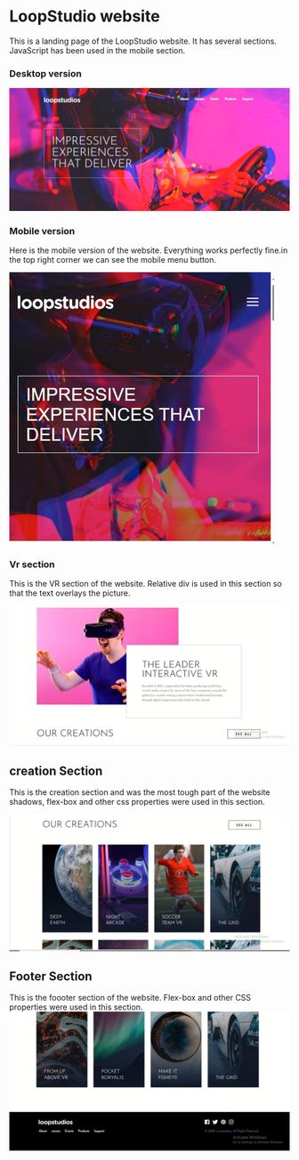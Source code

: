 
# LoopStudio website
This is a landing page of the LoopStudio website. It has several sections. JavaScript has been used in the mobile section.

### Desktop version
<img src="../all-project-assets/loopstudios/images/loopstuido_desktop.JPG">

### Mobile version
Here is the mobile version of the website. Everything works perfectly fine.in the top right corner we can see the mobile menu button. 

<img src="../all-project-assets/loopstudios/images/loopstudio_mobile.JPG">

### Vr section
This is the VR section of the website. Relative div is used in this section so that the text overlays the picture.

<img src="../all-project-assets/loopstudios/images/loopstuido_vr.JPG">

## creation Section
This is the creation section and was the most tough part of the website shadows, flex-box and other css properties were used in this section.

<img src="../all-project-assets/loopstudios/images/loopstuido_creation.JPG">

## Footer Section

This is the foooter section of the website. Flex-box and other CSS properties were used in this section.
<img src="../all-project-assets/loopstudios/images/loopstuido_footer.JPG">
